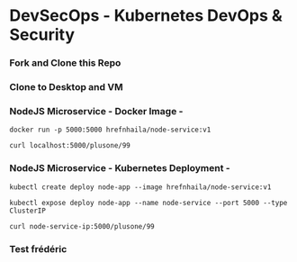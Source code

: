 
# DevSecOps - Kubernetes DevOps & Security

### Fork and Clone this Repo

### Clone to Desktop and VM

### NodeJS Microservice - Docker Image -

`docker run -p 5000:5000 hrefnhaila/node-service:v1`

`curl localhost:5000/plusone/99`
 
### NodeJS Microservice - Kubernetes Deployment -
`kubectl create deploy node-app --image hrefnhaila/node-service:v1`

`kubectl expose deploy node-app --name node-service --port 5000 --type ClusterIP`

`curl node-service-ip:5000/plusone/99`

### Test frédéric ###
